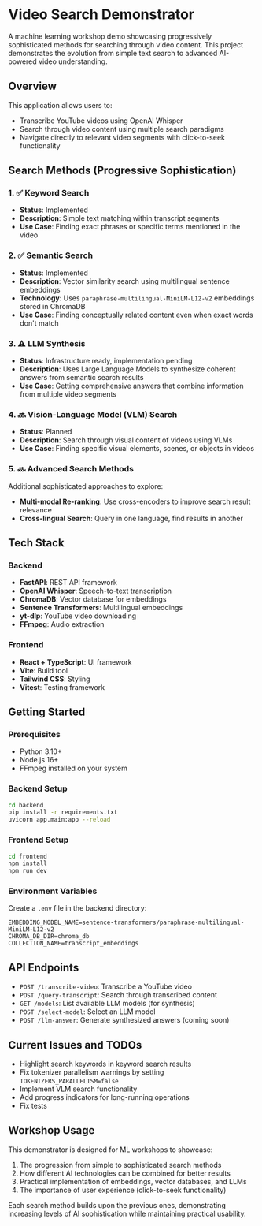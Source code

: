 # Video Search Demonstrator

A machine learning workshop demo showcasing progressively sophisticated methods for searching through video content. This project demonstrates the evolution from simple text search to advanced AI-powered video understanding.

## Overview

This application allows users to:

- Transcribe YouTube videos using OpenAI Whisper
- Search through video content using multiple search paradigms
- Navigate directly to relevant video segments with click-to-seek functionality

## Search Methods (Progressive Sophistication)

### 1. ✅ Keyword Search

- **Status**: Implemented
- **Description**: Simple text matching within transcript segments
- **Use Case**: Finding exact phrases or specific terms mentioned in the video

### 2. ✅ Semantic Search

- **Status**: Implemented
- **Description**: Vector similarity search using multilingual sentence embeddings
- **Technology**: Uses `paraphrase-multilingual-MiniLM-L12-v2` embeddings stored in ChromaDB
- **Use Case**: Finding conceptually related content even when exact words don't match

### 3. ⚠️ LLM Synthesis

- **Status**: Infrastructure ready, implementation pending
- **Description**: Uses Large Language Models to synthesize coherent answers from semantic search results
- **Use Case**: Getting comprehensive answers that combine information from multiple video segments

### 4. 🔜 Vision-Language Model (VLM) Search

- **Status**: Planned
- **Description**: Search through visual content of videos using VLMs
- **Use Case**: Finding specific visual elements, scenes, or objects in videos

### 5. 🔜 Advanced Search Methods

Additional sophisticated approaches to explore:

- **Multi-modal Re-ranking**: Use cross-encoders to improve search result relevance
- **Cross-lingual Search**: Query in one language, find results in another

## Tech Stack

### Backend

- **FastAPI**: REST API framework
- **OpenAI Whisper**: Speech-to-text transcription
- **ChromaDB**: Vector database for embeddings
- **Sentence Transformers**: Multilingual embeddings
- **yt-dlp**: YouTube video downloading
- **FFmpeg**: Audio extraction

### Frontend

- **React + TypeScript**: UI framework
- **Vite**: Build tool
- **Tailwind CSS**: Styling
- **Vitest**: Testing framework

## Getting Started

### Prerequisites

- Python 3.10+
- Node.js 16+
- FFmpeg installed on your system

### Backend Setup

```bash
cd backend
pip install -r requirements.txt
uvicorn app.main:app --reload
```

### Frontend Setup

```bash
cd frontend
npm install
npm run dev
```

### Environment Variables

Create a `.env` file in the backend directory:

```
EMBEDDING_MODEL_NAME=sentence-transformers/paraphrase-multilingual-MiniLM-L12-v2
CHROMA_DB_DIR=chroma_db
COLLECTION_NAME=transcript_embeddings
```

## API Endpoints

- `POST /transcribe-video`: Transcribe a YouTube video
- `POST /query-transcript`: Search through transcribed content
- `GET /models`: List available LLM models (for synthesis)
- `POST /select-model`: Select an LLM model
- `POST /llm-answer`: Generate synthesized answers (coming soon)

## Current Issues and TODOs

- Highlight search keywords in keyword search results
- Fix tokenizer parallelism warnings by setting `TOKENIZERS_PARALLELISM=false`
- Implement VLM search functionality
- Add progress indicators for long-running operations
- Fix tests

## Workshop Usage

This demonstrator is designed for ML workshops to showcase:

1. The progression from simple to sophisticated search methods
2. How different AI technologies can be combined for better results
3. Practical implementation of embeddings, vector databases, and LLMs
4. The importance of user experience (click-to-seek functionality)

Each search method builds upon the previous ones, demonstrating increasing levels of AI sophistication while maintaining practical usability.
